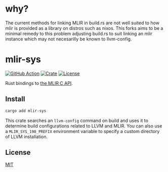 # why? 
The current methods for linking MLIR in build.rs are not well suited to how mlir is provided as a library on distros such as nixos. This forks aims to be a minimal remedy to this problem adjusting build.rs to suit linking an mlir instance which may not necesarilly be known to llvm-config. 

# mlir-sys

[![GitHub Action](https://img.shields.io/github/actions/workflow/status/femtomc/mlir-sys/test.yaml?style=flat-square)](https://github.com/femtomc/mlir-sys/actions)
[![Crate](https://img.shields.io/crates/v/mlir-sys.svg?style=flat-square)](https://crates.io/crates/mlir-sys)
[![License](https://img.shields.io/github/license/femtomc/mlir-sys.svg?style=flat-square)](LICENSE)

Rust bindings to [the MLIR C API](https://mlir.llvm.org/docs/CAPI/).

## Install

```sh
cargo add mlir-sys
```

This crate searches an `llvm-config` command on build and uses it to determine build configurations related to LLVM and MLIR. You can also use a `MLIR_SYS_190_PREFIX` environment variable to specify a custom directory of LLVM installation.

## License

[MIT](LICENSE)
